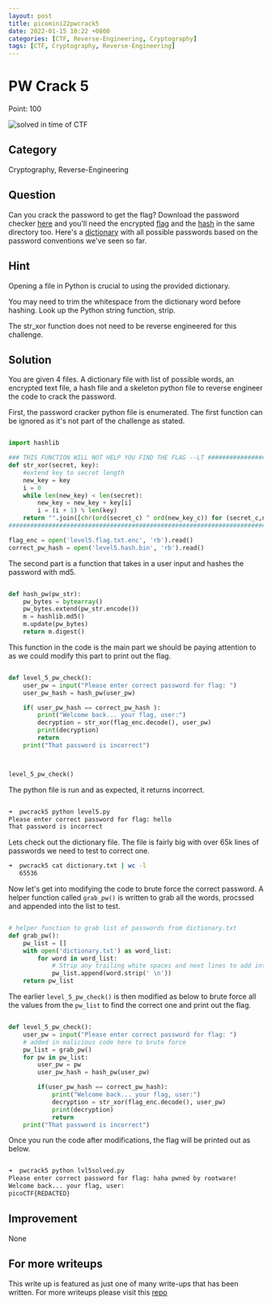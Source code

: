```yaml
---
layout: post
title: picomini22pwcrack5
date: 2022-01-15 10:22 +0800
categories: [CTF, Reverse-Engineering, Cryptography]
tags: [CTF, Cryptography, Reverse-Engineering]
---
```


# PW Crack 5

Point: 100

![solved in time of CTF](https://img.shields.io/badge/solved-in%20time%20of%20CTF-brightgreen.svg)

## Category

Cryptography, Reverse-Engineering

## Question

Can you crack the password to get the flag?
Download the password checker [here](https://artifacts.picoctf.net/c/80/level5.py) and you'll need the encrypted [flag](https://artifacts.picoctf.net/c/80/level5.flag.txt.enc) and the [hash](https://artifacts.picoctf.net/c/80/level5.hash.bin) in the same directory too. Here's a [dictionary](https://artifacts.picoctf.net/c/80/dictionary.txt) with all possible passwords based on the password conventions we've seen so far.

## Hint

Opening a file in Python is crucial to using the provided dictionary.

You may need to trim the whitespace from the dictionary word before hashing. Look up the Python string function, strip.

The str_xor function does not need to be reverse engineered for this challenge.

## Solution

You are given 4 files. A dictionary file with list of possible words, an encrypted text file, a hash file and a skeleton python file to reverse engineer the code to crack the password.

First, the password cracker python file is enumerated. The first function can be ignored as it's not part of the challenge as stated.

```python

import hashlib

### THIS FUNCTION WILL NOT HELP YOU FIND THE FLAG --LT ########################
def str_xor(secret, key):
    #extend key to secret length
    new_key = key
    i = 0
    while len(new_key) < len(secret):
        new_key = new_key + key[i]
        i = (i + 1) % len(key)
    return "".join([chr(ord(secret_c) ^ ord(new_key_c)) for (secret_c,new_key_c) in zip(secret,new_key)])
###############################################################################

flag_enc = open('level5.flag.txt.enc', 'rb').read()
correct_pw_hash = open('level5.hash.bin', 'rb').read()

```

The second part is a function that takes in a user input and hashes the password with md5.

```python

def hash_pw(pw_str):
    pw_bytes = bytearray()
    pw_bytes.extend(pw_str.encode())
    m = hashlib.md5()
    m.update(pw_bytes)
    return m.digest()

```

This function in the code is the main part we should be paying attention to as we could modify this part to print out the flag.

```python

def level_5_pw_check():
    user_pw = input("Please enter correct password for flag: ")
    user_pw_hash = hash_pw(user_pw)

    if( user_pw_hash == correct_pw_hash ):
        print("Welcome back... your flag, user:")
        decryption = str_xor(flag_enc.decode(), user_pw)
        print(decryption)
        return
    print("That password is incorrect")



level_5_pw_check()

```

The python file is run and as expected, it returns incorrect.

```bash

➜  pwcrack5 python level5.py
Please enter correct password for flag: hello
That password is incorrect

```

Lets check out the dictionary file. The file is fairly big with over 65k lines of passwords we need to test to correct one.

```bash
➜  pwcrack5 cat dictionary.txt | wc -l
   65536
```

Now let's get into modifying the code to brute force the correct password. A helper function called `grab_pw()` is written to grab all the words, procssed and appended into the list to test.

```python

# helper function to grab list of passwords from dictionary.txt
def grab_pw():
    pw_list = []
    with open('dictionary.txt') as word_list:
        for word in word_list:
            # Strip any trailing white spaces and next lines to add into a list.
            pw_list.append(word.strip(' \n'))
    return pw_list

```

The earlier `level_5_pw_check()` is then modified as below to brute force all the values from the `pw_list` to find the correct one and print out the flag.

```python

def level_5_pw_check():
    user_pw = input("Please enter correct password for flag: ")
    # added in malicious code here to brute force
    pw_list = grab_pw()
    for pw in pw_list:
        user_pw = pw
        user_pw_hash = hash_pw(user_pw)

        if(user_pw_hash == correct_pw_hash):
            print("Welcome back... your flag, user:")
            decryption = str_xor(flag_enc.decode(), user_pw)
            print(decryption)
            return
    print("That password is incorrect")

```

Once you run the code after modifications, the flag will be printed out as below.

```bash

➜  pwcrack5 python lvl5solved.py
Please enter correct password for flag: haha pwned by rootware!
Welcome back... your flag, user:
picoCTF{REDACTED}

```

## Improvement

None

## For more writeups

This write up is featured as just one of many write-ups that has been written. For more writeups please visit this [repo](https://github.com/brootware/CTF-Writeups)
